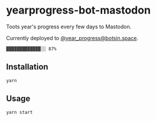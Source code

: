 # yearprogress-bot-mastodon

Toots year's progress every few days to Mastodon.

Currently deployed to [@year_progress@botsin.space](https://botsin.space/@year_progress).

```
▓▓▓▓▓▓▓▓▓▓▓▓▓░░ 87%
```

## Installation

```
yarn
```

## Usage

```
yarn start
```
